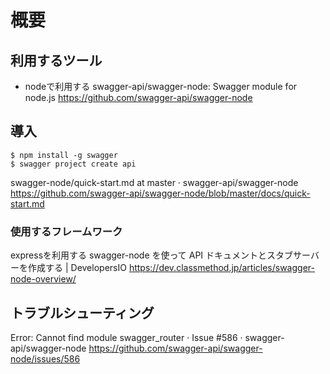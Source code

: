 # 概要

## 利用するツール

* nodeで利用する
swagger-api/swagger-node: Swagger module for node.js https://github.com/swagger-api/swagger-node

## 導入

```
$ npm install -g swagger
$ swagger project create api
```

swagger-node/quick-start.md at master · swagger-api/swagger-node https://github.com/swagger-api/swagger-node/blob/master/docs/quick-start.md

### 使用するフレームワーク

expressを利用する
swagger-node を使って API ドキュメントとスタブサーバーを作成する | DevelopersIO https://dev.classmethod.jp/articles/swagger-node-overview/

## トラブルシューティング

Error: Cannot find module swagger_router · Issue #586 · swagger-api/swagger-node https://github.com/swagger-api/swagger-node/issues/586
